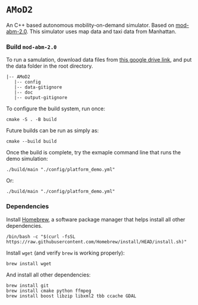 # `AMoD2` 
An C++ based autonomous mobility-on-demand simulator. Based on [mod-abm-2.0](https://github.com/wenjian0202/mod-abm-2.0). This simulator uses map data and taxi data from Manhattan.


### Build `mod-abm-2.0`

To run a samulation, download data files from [this google drive link](https://drive.google.com/drive/folders/1Q0ZK3c8B8tjd7vO5UsgKXCJPDVr8mGVt?usp=sharing), and put the data folder in the root directory.
```
|-- AMoD2
   |-- config
   |-- data-gitignore
   |-- doc
   |-- output-gitignore
```

To configure the build system, run once:
```
cmake -S . -B build
```
Future builds can be run as simply as:
```
cmake --build build
```

Once the build is complete, try the exmaple command line that runs the demo simulation:
```
./build/main "./config/platform_demo.yml"
```
Or:

```
./build/main "./config/platform_demo.yml"
```


### Dependencies

Install [Homebrew](https://brew.sh/), a software package manager that helps install all other dependencies.
```
/bin/bash -c "$(curl -fsSL https://raw.githubusercontent.com/Homebrew/install/HEAD/install.sh)"
```
Install `wget` (and verify `brew` is working properly):
```
brew install wget
```
And install all other dependencies:
```
brew install git 
brew install cmake python ffmpeg
brew install boost libzip libxml2 tbb ccache GDAL
```

